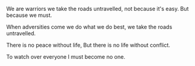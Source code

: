 
We are warriors we take the roads untravelled, not because it's easy.
But because we must.

When adversities come we do what we do best, we take the roads untravelled.


There is no peace without life, But there is no life without conflict.


To watch over everyone I must become no one.